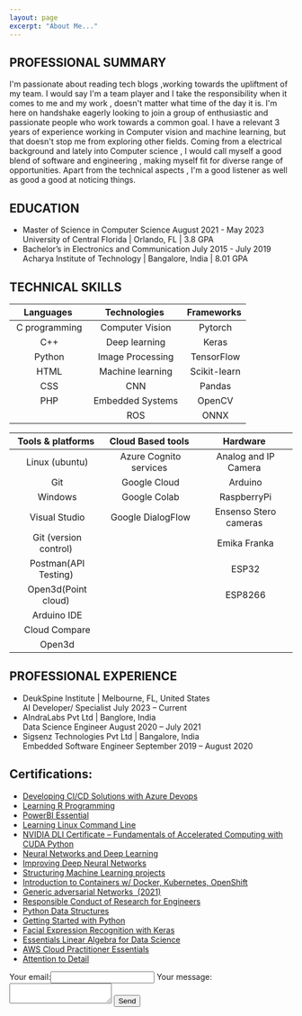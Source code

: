 ```yaml
---
layout: page
excerpt: "About Me..."
---
```



## PROFESSIONAL SUMMARY

I'm passionate about reading tech blogs ,working towards the upliftment of my team. I would say I'm a team player and I take the responsibility when it comes to me and my work , doesn't matter what time of the day it is. I'm here on handshake eagerly  looking to join a group of enthusiastic and passionate people who work towards a common goal. I have a relevant 3 years of experience working in Computer vision and machine learning, but that doesn't stop me from exploring other fields. Coming from a electrical background and lately into Computer science , I would call myself a good blend  of software and engineering , making myself fit for diverse range of opportunities. Apart from the technical aspects , I'm a good listener as well as good a good at noticing things.

## EDUCATION

- Master of Science in Computer Science 	August 2021 - May 2023<br/>
        University of Central Florida | Orlando, FL | 3.8 GPA<br/>
- Bachelor’s in Electronics and Communication   July 2015 -  July 2019<br/>
        Acharya Institute of Technology | Bangalore, India | 8.01 GPA<br/>
 
## TECHNICAL SKILLS

| Languages           | Technologies               | Frameworks         | 
|:-------------------:|:--------------------------:|:------------------:|
| &nbsp;C programming | &nbsp;Computer Vision      | &nbsp;Pytorch      |
| &nbsp;C++           | &nbsp;Deep learning        | &nbsp;Keras        |  
| &nbsp;Python        | &nbsp;Image Processing     | &nbsp;TensorFlow   |
| &nbsp;HTML          | &nbsp;Machine learning     | &nbsp;Scikit-learn |
| &nbsp;CSS           | &nbsp;CNN                  | &nbsp;Pandas       |   
| &nbsp;PHP           | &nbsp;Embedded Systems     | &nbsp;OpenCV       | 
|                     | &nbsp;ROS                  | &nbsp;ONNX         | 
                                                                           
| Tools & platforms            | Cloud Based tools            | Hardware                   |  
| :---------------------------:|:----------------------------:|:--------------------------:|
| &nbsp;Linux (ubuntu)         | &nbsp;Azure Cognito services | &nbsp;Analog and IP Camera |
| &nbsp;Git                    | &nbsp;Google Cloud           | &nbsp;Arduino              |
| &nbsp;Windows                | &nbsp;Google Colab           | &nbsp;RaspberryPi          |
| &nbsp;Visual Studio          | &nbsp;Google DialogFlow      | &nbsp;Ensenso Stero cameras|
| &nbsp;Git (version control)  |                              | &nbsp;Emika Franka         |
| &nbsp;Postman(API Testing)   |                              | &nbsp;ESP32                |
| &nbsp;Open3d(Point cloud)    |                              | &nbsp;ESP8266              |
| &nbsp;Arduino IDE            |                              |                            |
| &nbsp;Cloud Compare          |                              |                            |
| &nbsp;Open3d                 |                              |                            |

## PROFESSIONAL EXPERIENCE                                                  
- DeukSpine Institute | Melbourne, FL, United States <br/>
AI Developer/ Specialist       July 2023 – Current<br/>
- AIndraLabs Pvt Ltd | Banglore, India <br/>
Data Science Engineer 	 August 2020 – July 2021<br/>
- Sigsenz Technologies Pvt Ltd | Bangalore, India<br/>
Embedded Software Engineer 	 September 2019 – August 2020<br/>


## Certifications:
- [Developing CI/CD Solutions with Azure Devops](https://www.linkedin.com/learning/certificates/18f4f9d5725c8f246a4e87b3163508470399493f09127394cb40703f903b9212)
- [Learning R Programming](https://www.linkedin.com/learning/certificates/4c20405d9db2dd40bb6799ff51b35810ac6ba95478ed70a81f17144554b7fd17?trk=share_certificate)
- [PowerBI Essential](https://www.linkedin.com/learning/certificates/28c4c194e1152610927e9c7003c60ade3d39816af2583c4b1e3db29702657721)
- [Learning Linux Command Line](https://www.linkedin.com/learning/certificates/991eb775c59e06aefa59cafa772621bee0ed06d68f6d0ad4a4690de74eb92cb8?trk=share_certificate)
- [NVIDIA DLI Certificate – Fundamentals of Accelerated Computing with CUDA Python](https://courses.nvidia.com/certificates/6d1a714526264256be5389b9bd99d02d/)
- [Neural Networks and Deep Learning](https://www.coursera.org/account/accomplishments/certificate/RMQ7ZXWPR5YL)
- [Improving Deep Neural Networks](https://www.coursera.org/account/accomplishments/certificate/PFT4H348LUEF)
- [Structuring Machine Learning projects](https://www.coursera.org/account/accomplishments/certificate/A98LLQ66Z39K)
- [Introduction to Containers w/ Docker, Kubernetes, OpenShift](https://www.coursera.org/api/certificate.v1/pdf/PLR5J8FAXT8T)
- [Generic adversarial Networks &nbsp;(2021)](https://coursera.org/share/1c034ad7328ac635212fc72817a7f2ab)
- [Responsible Conduct of Research for Engineers](www.citiprogram.org/verify/?w8cfcbe98-5b51-4528-832a-7d1df802a060-49536969)
- [Python Data Structures](https://www.coursera.org/account/accomplishments/certificate/7L4JZ5BVGPCX)
- [Getting Started with Python](https://www.coursera.org/account/accomplishments/certificate/B67ZQR44566K)
- [Facial Expression Recognition with Keras](https://www.coursera.org/account/accomplishments/certificate/9DUNTCCUTWVT)
- [Essentials Linear Algebra for Data Science](https://coursera.org/share/8e1ed270ce06623ed29f4fb03771e0ec)
- [AWS Cloud Practitioner Essentials](https://github.com/Sanjay-Shan/Sanjay-Shan.github.io/blob/7ad5fc7c104c662449411a036d392e73f1d1c673/Certificates/certificate.pdf)
- [Attention to Detail](https://www.testdome.com/certificates/43e8396c18174d128739238d6245bfa3)

<!-- modify this form HTML and place wherever you want your form -->
<form action="https://formspree.io/f/myyqnodz" method="POST">
        <label> Your email:<input type="email" name="email"> </label>
        <label> Your message:<textarea name="message"> </textarea> </label>
        <!-- your other form fields go here -->
        <button type="submit">Send</button>
</form>
